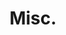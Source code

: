 ---
layout: page
title: Misc.
nav: true
header-position: 4
dropdown: true
children: 
    - title: Teaching
      permalink: /teaching/
    - title: divider
    - title: For Fun
      permalink: /fun
---